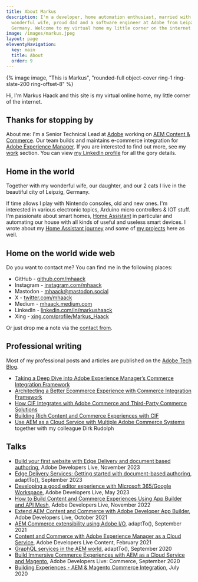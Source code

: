 ```yaml
---
title: About Markus
description: I'm a developer, home automation enthusiast, married with my
  wonderful wife, proud dad and a software engineer at Adobe from Leipzig,
  Germany. Welcome to my virtual home my little corner on the internet.
image: /images/markus.jpeg
layout: page
eleventyNavigation:
  key: main
  title: About
  order: 9
---
```


<div class="float-none sm:float-right mx-auto mb-8 sm:-mt-8 sm:ml-4 sm:mb-16 w-40 h-40 sm:w-48 sm-h48">
  {% image image, "This is Markus", "rounded-full object-cover ring-1 ring-slate-200 ring-offset-8" %}
</div>

Hi, I'm Markus Haack and this site is my virtual online home, my little corner of the internet.

## Thanks for stopping by

About me: I'm a Senior Technical Lead at [Adobe](https://www.adobe.com) working on [AEM Content & Commerce](https://experienceleague.adobe.com/docs/experience-manager-cloud-service/content-and-commerce/home.html). Our team builds and maintains e-commerce integration for [Adobe Experience Manager](https://www.adobe.com/marketing/experience-manager.html). If you are interested to find out more, see my [work](/work/) section. You can view [my LinkedIn profile](https://de.linkedin.com/in/markushaack/) for all the gory details.

## Home in the world

Together with my wonderful wife, our daughter, and our 2 cats I live in the beautiful city of Leipzig, Germany.

If time allows I play with Nintendo consoles, old and new ones. I'm interested in various electronic topics, Arduino micro controllers & IOT stuff. I'm passionate about smart homes, [Home Assistant](https://www.home-assistant.io/) in particular and automating our house with all kinds of useful and useless smart devices. I wrote about my [Home Assistant journey](/home-assistant/) and some of [my projects](/projects/) here as well.

## Home on the world wide web

Do you want to contact me? You can find me in the following places:

- GitHub - [github.com/mhaack](https://github.com/mhaack)
- Instagram - [instagram.com/mhaack](https://instagram.com/mhaack)
- Mastodon - [mhaack@mastodon.social](https://mastodon.social/@mhaack)
- X - [twitter.com/mhaack](https://twitter.com/mhaack)
- Medium - [mhaack.medium.com](https://mhaack.medium.com/)
- LinkedIn - [linkedin.com/in/markushaack](https://de.linkedin.com/in/markushaack)
- Xing - [xing.com/profile/Markus_Haack](https://www.xing.com/profile/Markus_Haack/)

Or just drop me a note via the [contact from](/#contact).

## Professional writing

Most of my professional posts and articles are published on the [Adobe Tech Blog](https://medium.com/adobetech).

- [Taking a Deep Dive into Adobe Experience Manager’s Commerce Integration Framework](https://medium.com/adobetech/taking-a-deep-dive-into-adobe-experience-managers-commerce-integration-framework-631947b0a9a7)
- [Architecting a Better Ecommerce Experience with Commerce Integration Framework](https://medium.com/adobetech/architecting-a-better-ecommerce-experience-with-adobe-experience-managers-commerce-integration-712feef5de8)
- [How CIF Integrates with Adobe Commerce and Third-Party Commerce Solutions](https://medium.com/adobetech/how-cif-integrates-with-adobe-commerce-and-third-party-commerce-solutions-5a5efb8da2a0)
- [Building Rich Content and Commerce Experiences with CIF](https://medium.com/adobetech/building-rich-content-and-commerce-experiences-with-cif-754685dc2927)
- [Use AEM as a Cloud Service with Multiple Adobe Commerce Systems](https://medium.com/adobetech/use-aem-as-a-cloud-service-with-multiple-adobe-commerce-systems-9295612a9554) together with my colleague Dirk Rudolph

## Talks

- [Build your first website with Edge Delivery and document based authoring](/build-your-first-website-with-edge-delivery-and-document-based-authoring/), Adobe Developers Live, November 2023
- [Edge Delivery Services: Getting started with document-based authoring](https://adapt.to/2023/schedule/edge-delivery-services-getting-started-with-document-based-authoring), adaptTo(), September 2023
- [Developing a good editor experience with Microsoft 365/Google Workspace](/aem-document-based-authoring/), Adobe Developers Live, May 2023
- [How to Build Content and Commerce Experiences Using App Builder and API Mesh](https://experienceleague.adobe.com/docs/adobe-developers-live-events/events/2022/nov2022/api-mesh.html?lang=en), Adobe Developers Live, November 2022
- [Extend AEM Content and Commerce with Adobe Developer App Builder](https://experienceleague.adobe.com/docs/adobe-developers-live-events/events/2021/oct2021/extend-aem-app-builder.html?lang=en), Adobe Developers Live, October 2021
- [AEM Commerce extensibility using Adobe I/O](https://adapt.to/2021/en/schedule/aem-commerce-extensibility-using-adobe-io.html), adaptTo(), September 2021
- [Content and Commerce with Adobe Experience Manager as a Cloud Service](https://experienceleague.adobe.com/docs/adobe-developers-live-events/events/2021/feb2021/content-commerce.html?lang=en), Adobe Developers Live Content, February 2021
- [GraphQL services in the AEM world](https://adapt.to/2020/en/schedule/graphql-services-in-the-aem-world.html), adaptTo(), September 2020
- [Build Immersive Commerce Experiences with AEM as a Cloud Service and Magento](https://www.youtube.com/watch?v=eTndmm77WII&list=PLcVEYUqU7VRdtIRFszb7IBtAiuuJCfgm1&index=10), Adobe Developers Live: Commerce, September 2020
- [Building Experiences - AEM & Magento Commerce Integration](/building-experiences-with-aem-and-magento/), July 2020
